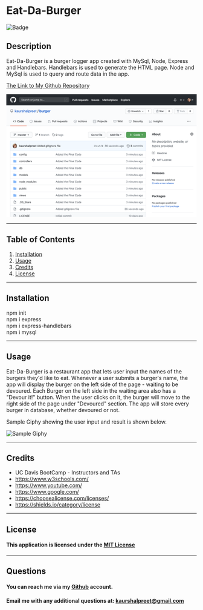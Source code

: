 # Eat-Da-Burger

![Badge](https://img.shields.io/badge/license-MIT-Red)

## Description

Eat-Da-Burger is a burger logger app created with MySql, Node, Express and Handlebars. Handlebars is used to generate the HTML page. Node and MySql is used to query and route data in the app. 
<br>

[The Link to My Github Repository](https://github.com/kaurshalpreet/burger)

![Repository Screenshot](/screenshots/repo.png)

---

## Table of Contents

1. [Installation](#Installation)
1. [Usage](#Usage)
1. [Credits](#Credits)
1. [License](#License)

---

## Installation

npm init <br>
npm i express <br>
npm i express-handlebars <br>
npm i mysql <br>

---

## Usage

 Eat-Da-Burger is a restaurant app that lets user input the names of the burgers they'd like to eat. Whenever a user submits a burger's name, the app will display the burger on the left side of the page - waiting to be devoured. Each Burger on the left side in the waiting area also has a "Devour it!" button. When the user clicks on it, the burger will move to the right side of the page under "Devoured" section. The app will store every burger in database, whether devoured or not. <br>


Sample Giphy showing the user input and result is shown below.

![Sample Giphy](/screenshots/sample1.png)

---

## Credits

- UC Davis BootCamp - Instructors and TAs
- https://www.w3schools.com/
- https://www.youtube.com/
- https://www.google.com/
- https://choosealicense.com/licenses/
- https://shields.io/category/license

---

## License

#### This application is licensed under the [MIT License](https://opensource.org/licenses/MIT)

---

## Questions

#### You can reach me via my [Github](https://github.com/kaurshalpreet) account.

#### Email me with any additional questions at: kaurshalpreet@gmail.com